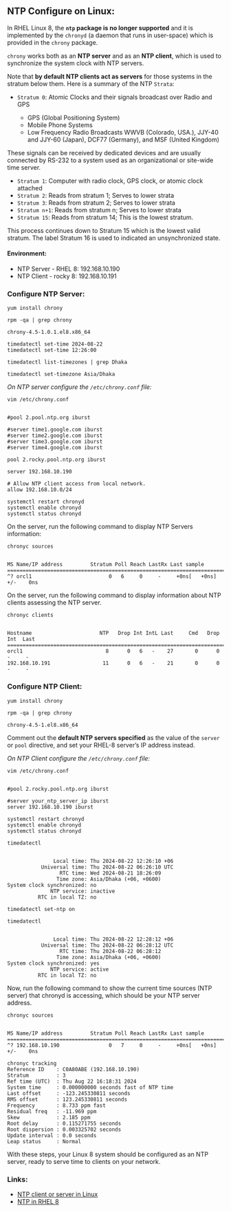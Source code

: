 

## NTP Configure on Linux:

In RHEL Linux 8, the **`ntp` package is no longer supported** and it is implemented by the `chronyd` (a daemon that runs in user-space) which is provided in the `chrony` package. 

`chrony` works both as an **NTP server** and as an **NTP client**, which is used to synchronize the system clock with NTP servers. 



Note that **by default NTP clients act as servers** for those systems in the stratum below them. Here is a summary of the NTP `Strata`:  

- `Stratum 0`: Atomic Clocks and their signals broadcast over Radio and GPS  

	- GPS (Global Positioning System)
	- Mobile Phone Systems
	- Low Frequency Radio Broadcasts WWVB (Colorado, USA.), JJY-40 and JJY-60 (Japan), DCF77 (Germany), and MSF (United Kingdom)  

These signals can be received by dedicated devices and are usually connected by RS-232 to a system used as an organizational or site-wide time server.

- `Stratum 1`: Computer with radio clock, GPS clock, or atomic clock attached
- `Stratum 2`: Reads from stratum 1; Serves to lower strata
- `Stratum 3`: Reads from stratum 2; Serves to lower strata
- `Stratum n+1`: Reads from stratum n; Serves to lower strata
- `Stratum 15`: Reads from stratum 14; This is the lowest stratum.  
  
This process continues down to Stratum 15 which is the lowest valid stratum. The label Stratum 16 is used to indicated an unsynchronized state.




#### Environment:
- NTP Server - RHEL 8:  192.168.10.190
- NTP Client - rocky 8:  192.168.10.191 



### Configure NTP Server:

```
yum install chrony
```


```
rpm -qa | grep chrony

chrony-4.5-1.0.1.el8.x86_64
```



```
timedatectl set-time 2024-08-22
timedatectl set-time 12:26:00
```


```
timedatectl list-timezones | grep Dhaka
```


```
timedatectl set-timezone Asia/Dhaka
```



_On NTP server configure the `/etc/chrony.conf` file:_

```
vim /etc/chrony.conf


#pool 2.pool.ntp.org iburst

#server time1.google.com iburst
#server time2.google.com iburst
#server time3.google.com iburst
#server time4.google.com iburst

pool 2.rocky.pool.ntp.org iburst

server 192.168.10.190

# Allow NTP client access from local network.
allow 192.168.10.0/24
```


```
systemctl restart chronyd
systemctl enable chronyd
systemctl status chronyd
```




On the server, run the following command to display NTP Servers information: 

```
chronyc sources


MS Name/IP address         Stratum Poll Reach LastRx Last sample
===============================================================================
^? orcl1                         0   6     0     -     +0ns[   +0ns] +/-    0ns
```



On the server, run the following command to display information about NTP clients assessing the NTP server.

```
chronyc clients


Hostname                      NTP   Drop Int IntL Last     Cmd   Drop Int  Last
===============================================================================
orcl1                           8      0   6   -    27       0      0   -     -
192.168.10.191                 11      0   6   -    21       0      0   -     -
```





### Configure NTP Client:


```
yum install chrony
```


```
rpm -qa | grep chrony

chrony-4.5-1.el8.x86_64
```


Comment out the **default NTP servers specified** as the value of the `server` or `pool` directive, and set your RHEL-8 server’s IP address instead.

_On NTP Client configure the `/etc/chrony.conf` file:_
```
vim /etc/chrony.conf


#pool 2.rocky.pool.ntp.org iburst

#server your_ntp_server_ip iburst
server 192.168.10.190 iburst
```


```
systemctl restart chronyd
systemctl enable chronyd
systemctl status chronyd
```





```
timedatectl


               Local time: Thu 2024-08-22 12:26:10 +06
           Universal time: Thu 2024-08-22 06:26:10 UTC
                 RTC time: Wed 2024-08-21 18:26:09
                Time zone: Asia/Dhaka (+06, +0600)
System clock synchronized: no
              NTP service: inactive
          RTC in local TZ: no
```


```
timedatectl set-ntp on
```


```
timedatectl


               Local time: Thu 2024-08-22 12:28:12 +06
           Universal time: Thu 2024-08-22 06:28:12 UTC
                 RTC time: Thu 2024-08-22 06:28:12
                Time zone: Asia/Dhaka (+06, +0600)
System clock synchronized: yes
              NTP service: active
          RTC in local TZ: no
```



Now, run the following command to show the current time sources (NTP server) that chronyd is accessing, which should be your NTP server address.

```
chronyc sources


MS Name/IP address         Stratum Poll Reach LastRx Last sample
===============================================================================
^? 192.168.10.190                0   7     0     -     +0ns[   +0ns] +/-    0ns
```



```
chronyc tracking
Reference ID    : C0A80ABE (192.168.10.190)
Stratum         : 3
Ref time (UTC)  : Thu Aug 22 16:18:31 2024
System time     : 0.000000000 seconds fast of NTP time
Last offset     : -123.245330811 seconds
RMS offset      : 123.245330811 seconds
Frequency       : 8.733 ppm fast
Residual freq   : -11.969 ppm
Skew            : 2.185 ppm
Root delay      : 0.115271755 seconds
Root dispersion : 0.003325702 seconds
Update interval : 0.0 seconds
Leap status     : Normal
```



With these steps, your Linux 8 system should be configured as an NTP server, ready to serve time to clients on your network.



### Links:
- [NTP client or server in Linux](https://www.redhat.com/sysadmin/chrony-time-services-linux)
- [NTP in RHEL 8](https://www.tecmint.com/install-ntp-in-rhel-8/)
